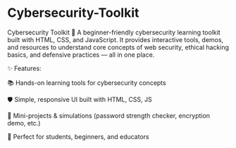 # Cybersecurity-Toolkit
Cybersecurity Toolkit 🔐
A beginner-friendly cybersecurity learning toolkit built with HTML, CSS, and JavaScript.
It provides interactive tools, demos, and resources to understand core concepts of web security, ethical hacking basics, and defensive practices — all in one place.

✨ Features:

📚 Hands-on learning tools for cybersecurity concepts

🛡️ Simple, responsive UI built with HTML, CSS, JS

🧩 Mini-projects & simulations (password strength checker, encryption demo, etc.)

🚀 Perfect for students, beginners, and educators

